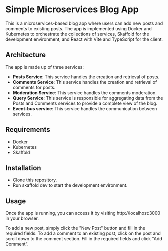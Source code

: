 # Simple Microservices Blog App

This is a microservices-based blog app where users can add new posts and comments to existing posts. The app is implemented using Docker and Kubernetes to orchestrate the collections of services, Skaffold for the development environment, and React with Vite and TypeScript for the client.

## Architecture
The app is made up of three services:

-   **Posts Service**: This service handles the creation and retrieval of posts.
-   **Comments Service**: This service handles the creation and retrieval of comments for posts.
-   **Moderation Service**: This service handles the comments moderation.
-   **Query Service**: This service is responsible for aggregating data from the Posts and Comments services to provide a complete view of the blog.
-   **Event-bus service**: This service handles the communication between services.

## Requirements
-   Docker
-   Kubernetes
-   Skaffold

## Installation
-   Clone this repository.
-   Run skaffold dev to start the development environment.

## Usage
Once the app is running, you can access it by visiting http://localhost:3000 in your browser.

To add a new post, simply click the "New Post" button and fill in the required fields. To add a comment to an existing post, click on the post and scroll down to the comment section. Fill in the required fields and click "Add Comment".